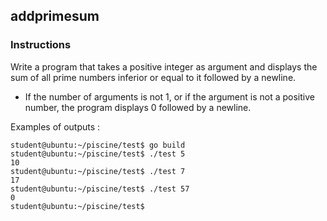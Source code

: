 ## addprimesum

### Instructions

Write a program that takes a positive integer as argument and displays the sum of all prime numbers inferior or equal to it followed by a newline.

- If the number of arguments is not 1, or if the argument is not a positive number, the program displays 0 followed by a newline.

Examples of outputs :

```console
student@ubuntu:~/piscine/test$ go build
student@ubuntu:~/piscine/test$ ./test 5
10
student@ubuntu:~/piscine/test$ ./test 7
17
student@ubuntu:~/piscine/test$ ./test 57
0
student@ubuntu:~/piscine/test$
```
